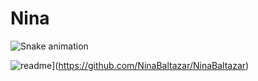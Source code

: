 # Nina

![Snake animation](https://github.com/NinaBaltazar/NinaBaltazar/blob/output/github-contribution-grid-snake.svg)

![readme](https://github-readme-stats.vercel.app/api/pin/?username=NinaBaltazar&repo=NinaBaltazar&theme=react)](https://github.com/NinaBaltazar/NinaBaltazar)
